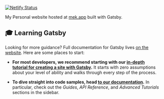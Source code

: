 [![Netlify Status](https://api.netlify.com/api/v1/badges/4f4d373b-33db-456b-a92c-50f96f894d86/deploy-status)](https://app.netlify.com/sites/ekremkenter/deploys)

My Personal website hosted at [mek.app](https://mek.app) built with Gatsby.


## 🎓 Learning Gatsby

Looking for more guidance? Full documentation for Gatsby lives [on the website](https://www.gatsbyjs.org/). Here are some places to start:

- **For most developers, we recommend starting with our [in-depth tutorial for creating a site with Gatsby](https://www.gatsbyjs.org/tutorial/).** It starts with zero assumptions about your level of ability and walks through every step of the process.

- **To dive straight into code samples, head [to our documentation](https://www.gatsbyjs.org/docs/).** In particular, check out the _Guides_, _API Reference_, and _Advanced Tutorials_ sections in the sidebar.
